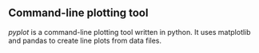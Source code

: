 ## Command-line plotting tool
*pyplot* is a command-line plotting tool written in python. It uses matplotlib and pandas to create line plots from data files.
